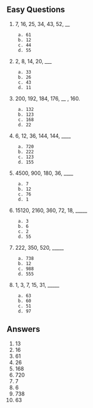 ## Easy Questions

1. 7, 16, 25, 34, 43, 52, __

        a. 61
        b. 12
        c. 44
        d. 55
  
2. 2, 8, 14, 20, ___

        a. 33
        b. 26
        c. 43
        d. 11
   
3. 200, 192, 184, 176, __ , 160.

        a. 132
        b. 123
        c. 168
        d. 22
   
4. 6, 12, 36, 144, 144,  ____

        a. 720
        b. 222
        c. 123
        d. 155

5. 4500, 900, 180, 36, ____

        a. 7
        b. 12
        c. 76
        d. 1
      
6. 15120, 2160, 360, 72, 18, _____

        a. 3
        b. 6
        c. 2
        d. 55

7. 222, 350, 520, _____

        a. 738
        b. 12
        c. 988
        d. 555

8. 1, 3, 7, 15, 31, _____

        a. 63
        b. 60
        c. 51
        d. 97


## Answers
1. 13
2. 16
3. 61
4. 26
5. 168
6. 720
7. 7
8. 6
9. 738
10. 63
